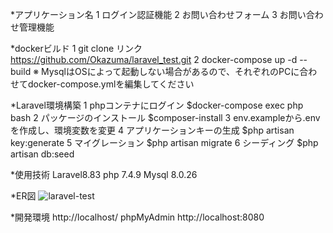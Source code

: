 *アプリケーション名
    1 ログイン認証機能
    2 お問い合わせフォーム
    3 お問い合わせ管理機能

*dockerビルド
    1 git clone リンク　　https://github.com/Okazuma/laravel_test.git
    2 docker-compose up -d --build
  ※ MysqlはOSによって起動しない場合があるので、それぞれのPCに合わせてdocker-compose.ymlを編集してください

*Laravel環境構築
    1 phpコンテナにログイン       $docker-compose exec php bash
    2 パッケージのインストール     $composer-install
    3 env.exampleから.envを作成し、環境変数を変更
    4 アプリケーションキーの生成    $php artisan key:generate
    5 マイグレーション            $php artisan migrate
    6 シーディング               $php artisan db:seed

*使用技術
    Laravel8.83
    php 7.4.9
    Mysql 8.0.26

*ER図
    ![laravel-test](https://github.com/Okazuma/laravel_test/assets/160417297/57fc1b28-8b4d-453c-92c4-ecd483aaad84)

*開発環境
  http://localhost/
  phpMyAdmin http://localhost:8080


